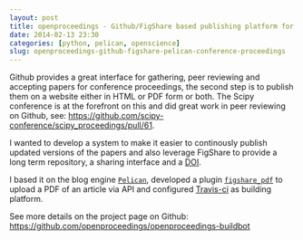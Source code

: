```yaml
---
layout: post
title: openproceedings - Github/FigShare based publishing platform for conference proceedings
date: 2014-02-13 23:30
categories: [python, pelican, openscience]
slug: openproceedings-github-figshare-pelican-conference-proceedings
---
```


Github provides a great interface for gathering, peer reviewing and accepting papers for conference proceedings, the second step is to publish them on a website either in HTML or PDF form or both.
The Scipy conference is at the forefront on this and did great work in peer reviewing on Github, see: <https://github.com/scipy-conference/scipy_proceedings/pull/61>.

I wanted to develop a system to make it easier to continously publish updated versions of the papers and also leverage FigShare to provide a long term repository, a sharing interface and a [DOI](http://en.wikipedia.org/wiki/Digital_object_identifier).

I based it on the blog engine [`Pelican`](http://getpelican.com), developed a plugin [`figshare_pdf`](http://github.com/openproceedings/pelican_figshare_pdf) to upload a PDF of an article via API and configured [Travis-ci](http://travis-ci.org) as building platform.

See more details on the project page on Github:
<https://github.com/openproceedings/openproceedings-buildbot>
